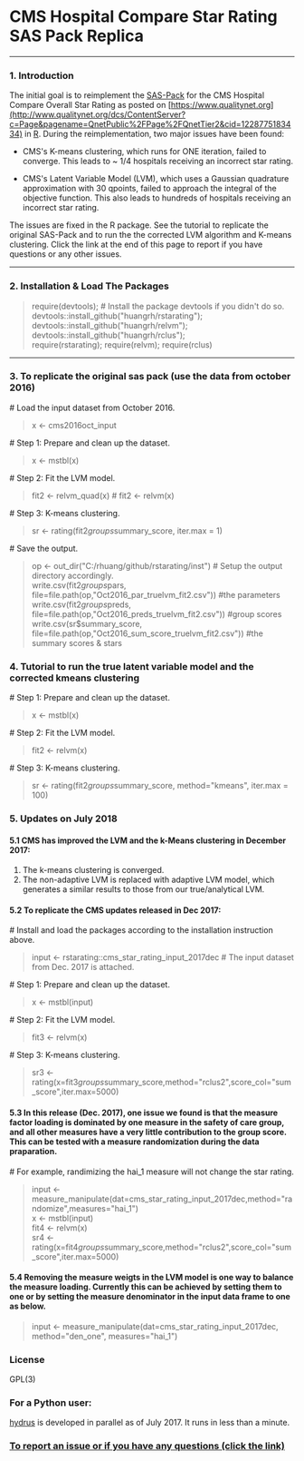 # CMS Hospital Compare Star Rating SAS Pack Replica   

-----
### 1. Introduction  
The initial goal is to reimplement the [SAS-Pack](http://www.qualitynet.org/dcs/ContentServer?c=Page&pagename=QnetPublic%2FPage%2FQnetTier3&cid=1228775958130) for the CMS Hospital Compare Overall Star Rating as posted on [https://www.qualitynet.org](http://www.qualitynet.org/dcs/ContentServer?c=Page&pagename=QnetPublic%2FPage%2FQnetTier2&cid=1228775183434) in [R](https://cran.r-project.org/). During the reimplementation, two major issues have been found: 

- CMS's K-means clustering, which runs for ONE iteration, failed to converge.  This leads to ~ 1/4 hospitals receiving an incorrect star rating.

- CMS's Latent Variable Model (LVM), which uses a Gaussian quadrature approximation with 30 qpoints, failed to approach the integral of the objective function. This also leads to hundreds of hospitals receiving an incorrect star rating. 

The issues are fixed in the R package. See the tutorial to replicate the original SAS-Pack and to run the the corrected LVM algorithm and K-means clustering. Click the link at the end of this page to report if you have questions or any other issues. 

-----
### 2. Installation & Load The Packages      
 
> require(devtools);  # Install the package devtools if you didn't do so.     
> devtools::install_github("huangrh/rstarating");     
> devtools::install_github("huangrh/relvm");    
> devtools::install_github("huangrh/rclus");    
> require(rstarating); require(relvm); require(rclus)    

-----
### 3. To replicate the original sas pack (use the data from october 2016) 
\# Load the input dataset from October 2016.   
> x <- cms2016oct_input

\# Step 1: Prepare and clean up the dataset.   
> x <- mstbl(x)   

\# Step 2: Fit the LVM model.    
> fit2 <-  relvm_quad(x) # fit2 <-   relvm(x)  

\# Step 3: K-means clustering.   
> sr <- rating(fit2$groups$summary_score, iter.max = 1)

\# Save the output.       
> op <- out_dir("C:/rhuang/github/rstarating/inst")           # Setup the output directory accordingly.   
> write.csv(fit2$groups$pars,  file=file.path(op,"Oct2016_par_truelvm_fit2.csv"))       #the parameters   
> write.csv(fit2$groups$preds, file=file.path(op,"Oct2016_preds_truelvm_fit2.csv"))     #group scores           
> write.csv(sr$summary_score,  file=file.path(op,"Oct2016_sum_score_truelvm_fit2.csv")) #the summary scores & stars    

### 4. Tutorial to run the true latent variable model and the corrected kmeans clustering 

\# Step 1: Prepare and clean up the dataset.   
> x <- mstbl(x)   

\# Step 2: Fit the LVM model.    
> fit2 <-   relvm(x)  

\# Step 3: K-means clustering.   
> sr <- rating(fit2$groups$summary_score, method="kmeans", iter.max = 100)

### 5. Updates on July 2018 

#### 5.1 CMS has improved the LVM and the k-Means clustering in December 2017:   

1. The k-means clustering is converged.   
2. The non-adaptive LVM is replaced with adaptive LVM model, which generates a similar results to those from our true/analytical LVM.   

#### 5.2 To replicate the CMS updates released in Dec 2017: 

\# Install and load the packages according to the installation instruction above.     
> input <- rstarating::cms_star_rating_input_2017dec # The input dataset from Dec. 2017 is attached.

\# Step 1: Prepare and clean up the dataset.     
> x     <- mstbl(input)

\# Step 2: Fit the LVM model.
> fit3 <- relvm(x)

\# Step 3: K-means clustering. 
> sr3  <- rating(x=fit3$groups$summary_score,method="rclus2",score_col="sum_score",iter.max=5000)

#### 5.3 In this release (Dec. 2017), one issue we found is that the measure factor loading is dominated by one measure in the safety of care group, and all other measures have a very little contribution to the group score. This can be tested with a measure randomization during the data praparation.   
\# For example, randimizing the hai_1 measure will not change the star rating.   
> input <- measure_manipulate(dat=cms_star_rating_input_2017dec,method="randomize",measures="hai_1")  
> x     <- mstbl(input)  
> fit4  <- relvm(x)  
> sr4   <- rating(x=fit4$groups$summary_score,method="rclus2",score_col="sum_score",iter.max=5000)  

#### 5.4 Removing the measure weigts in the LVM model is one way to balance the measure loading. Currently this can be achieved by setting them to one or by setting the measure denominator in the input data frame to one as below.   
> input <- measure_manipulate(dat=cms_star_rating_input_2017dec, method="den_one", measures="hai_1")  


### License
GPL(3)

### For a Python user:
[hydrus](https://github.com/mark-r-g/hydrus) is developed in parallel as of July 2017. It runs in less than a minute. 

### [To report an issue or if you have any questions (click the link)](https://github.com/huangrh/rstarating/issues/new)
